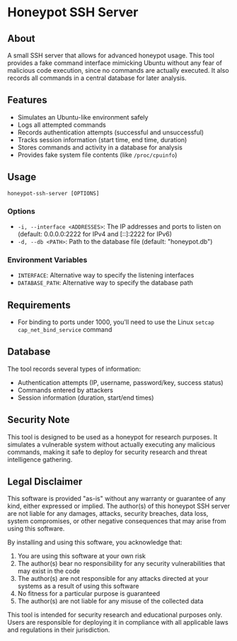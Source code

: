 # Honeypot SSH Server

## About

A small SSH server that allows for advanced honeypot usage. This tool provides a fake command interface mimicking Ubuntu without any fear of malicious code execution, since no commands are actually executed. It also records all commands in a central database for later analysis.

## Features

- Simulates an Ubuntu-like environment safely
- Logs all attempted commands
- Records authentication attempts (successful and unsuccessful)
- Tracks session information (start time, end time, duration)
- Stores commands and activity in a database for analysis
- Provides fake system file contents (like `/proc/cpuinfo`)

## Usage

```
honeypot-ssh-server [OPTIONS]
```

### Options

- `-i, --interface <ADDRESSES>`: The IP addresses and ports to listen on (default: 0.0.0.0:2222 for IPv4 and [::]:2222 for IPv6)
- `-d, --db <PATH>`: Path to the database file (default: "honeypot.db")

### Environment Variables

- `INTERFACE`: Alternative way to specify the listening interfaces
- `DATABASE_PATH`: Alternative way to specify the database path

## Requirements

- For binding to ports under 1000, you'll need to use the Linux `setcap cap_net_bind_service` command

## Database

The tool records several types of information:
- Authentication attempts (IP, username, password/key, success status)
- Commands entered by attackers
- Session information (duration, start/end times)

## Security Note

This tool is designed to be used as a honeypot for research purposes. It simulates a vulnerable system without actually executing any malicious commands, making it safe to deploy for security research and threat intelligence gathering.

## Legal Disclaimer

This software is provided "as-is" without any warranty or guarantee of any kind, either expressed or implied. The author(s) of this honeypot SSH server are not liable for any damages, attacks, security breaches, data loss, system compromises, or other negative consequences that may arise from using this software.

By installing and using this software, you acknowledge that:

1. You are using this software at your own risk
2. The author(s) bear no responsibility for any security vulnerabilities that may exist in the code
3. The author(s) are not responsible for any attacks directed at your systems as a result of using this software
4. No fitness for a particular purpose is guaranteed
5. The author(s) are not liable for any misuse of the collected data

This tool is intended for security research and educational purposes only. Users are responsible for deploying it in compliance with all applicable laws and regulations in their jurisdiction.